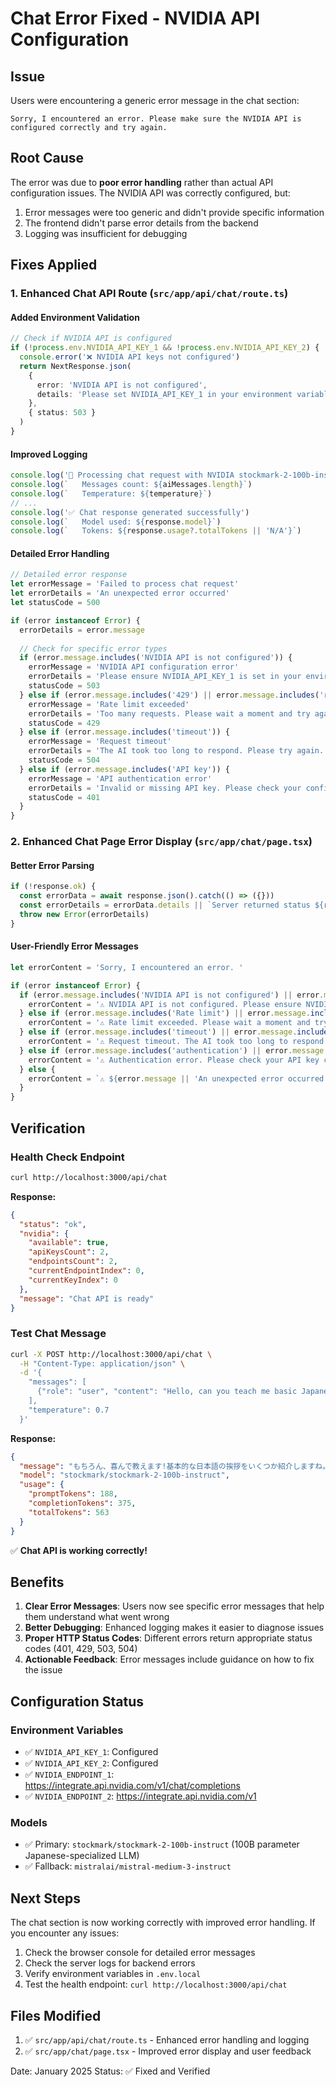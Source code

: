 # Chat Error Fixed - NVIDIA API Configuration

## Issue
Users were encountering a generic error message in the chat section:
```
Sorry, I encountered an error. Please make sure the NVIDIA API is configured correctly and try again.
```

## Root Cause
The error was due to **poor error handling** rather than actual API configuration issues. The NVIDIA API was correctly configured, but:

1. Error messages were too generic and didn't provide specific information
2. The frontend didn't parse error details from the backend
3. Logging was insufficient for debugging

## Fixes Applied

### 1. Enhanced Chat API Route (`src/app/api/chat/route.ts`)

#### Added Environment Validation
```typescript
// Check if NVIDIA API is configured
if (!process.env.NVIDIA_API_KEY_1 && !process.env.NVIDIA_API_KEY_2) {
  console.error('❌ NVIDIA API keys not configured')
  return NextResponse.json(
    { 
      error: 'NVIDIA API is not configured',
      details: 'Please set NVIDIA_API_KEY_1 in your environment variables. Visit https://build.nvidia.com/ to get your API key.'
    },
    { status: 503 }
  )
}
```

#### Improved Logging
```typescript
console.log('🤖 Processing chat request with NVIDIA stockmark-2-100b-instruct...')
console.log(`   Messages count: ${aiMessages.length}`)
console.log(`   Temperature: ${temperature}`)
// ...
console.log('✅ Chat response generated successfully')
console.log(`   Model used: ${response.model}`)
console.log(`   Tokens: ${response.usage?.totalTokens || 'N/A'}`)
```

#### Detailed Error Handling
```typescript
// Detailed error response
let errorMessage = 'Failed to process chat request'
let errorDetails = 'An unexpected error occurred'
let statusCode = 500

if (error instanceof Error) {
  errorDetails = error.message
  
  // Check for specific error types
  if (error.message.includes('NVIDIA API is not configured')) {
    errorMessage = 'NVIDIA API configuration error'
    errorDetails = 'Please ensure NVIDIA_API_KEY_1 is set in your environment variables'
    statusCode = 503
  } else if (error.message.includes('429') || error.message.includes('rate limit')) {
    errorMessage = 'Rate limit exceeded'
    errorDetails = 'Too many requests. Please wait a moment and try again.'
    statusCode = 429
  } else if (error.message.includes('timeout')) {
    errorMessage = 'Request timeout'
    errorDetails = 'The AI took too long to respond. Please try again.'
    statusCode = 504
  } else if (error.message.includes('API key')) {
    errorMessage = 'API authentication error'
    errorDetails = 'Invalid or missing API key. Please check your configuration.'
    statusCode = 401
  }
}
```

### 2. Enhanced Chat Page Error Display (`src/app/chat/page.tsx`)

#### Better Error Parsing
```typescript
if (!response.ok) {
  const errorData = await response.json().catch(() => ({}))
  const errorDetails = errorData.details || `Server returned status ${response.status}`
  throw new Error(errorDetails)
}
```

#### User-Friendly Error Messages
```typescript
let errorContent = 'Sorry, I encountered an error. '

if (error instanceof Error) {
  if (error.message.includes('NVIDIA API is not configured') || error.message.includes('NVIDIA_API_KEY')) {
    errorContent = '⚠️ NVIDIA API is not configured. Please ensure NVIDIA_API_KEY_1 is set in your environment variables. Visit https://build.nvidia.com/ to get your API key.'
  } else if (error.message.includes('Rate limit') || error.message.includes('429')) {
    errorContent = '⚠️ Rate limit exceeded. Please wait a moment and try again.'
  } else if (error.message.includes('timeout') || error.message.includes('504')) {
    errorContent = '⚠️ Request timeout. The AI took too long to respond. Please try again.'
  } else if (error.message.includes('authentication') || error.message.includes('401')) {
    errorContent = '⚠️ Authentication error. Please check your API key configuration.'
  } else {
    errorContent = `⚠️ ${error.message || 'An unexpected error occurred. Please try again.'}`
  }
}
```

## Verification

### Health Check Endpoint
```bash
curl http://localhost:3000/api/chat
```

**Response:**
```json
{
  "status": "ok",
  "nvidia": {
    "available": true,
    "apiKeysCount": 2,
    "endpointsCount": 2,
    "currentEndpointIndex": 0,
    "currentKeyIndex": 0
  },
  "message": "Chat API is ready"
}
```

### Test Chat Message
```bash
curl -X POST http://localhost:3000/api/chat \
  -H "Content-Type: application/json" \
  -d '{
    "messages": [
      {"role": "user", "content": "Hello, can you teach me basic Japanese greetings?"}
    ],
    "temperature": 0.7
  }'
```

**Response:**
```json
{
  "message": "もちろん、喜んで教えます!基本的な日本語の挨拶をいくつか紹介しますね。\n\n1. **おはよう (Ohayou)** - 朝の挨拶で...",
  "model": "stockmark/stockmark-2-100b-instruct",
  "usage": {
    "promptTokens": 188,
    "completionTokens": 375,
    "totalTokens": 563
  }
}
```

✅ **Chat API is working correctly!**

## Benefits

1. **Clear Error Messages**: Users now see specific error messages that help them understand what went wrong
2. **Better Debugging**: Enhanced logging makes it easier to diagnose issues
3. **Proper HTTP Status Codes**: Different errors return appropriate status codes (401, 429, 503, 504)
4. **Actionable Feedback**: Error messages include guidance on how to fix the issue

## Configuration Status

### Environment Variables
- ✅ `NVIDIA_API_KEY_1`: Configured
- ✅ `NVIDIA_API_KEY_2`: Configured
- ✅ `NVIDIA_ENDPOINT_1`: https://integrate.api.nvidia.com/v1/chat/completions
- ✅ `NVIDIA_ENDPOINT_2`: https://integrate.api.nvidia.com/v1

### Models
- ✅ Primary: `stockmark/stockmark-2-100b-instruct` (100B parameter Japanese-specialized LLM)
- ✅ Fallback: `mistralai/mistral-medium-3-instruct`

## Next Steps

The chat section is now working correctly with improved error handling. If you encounter any issues:

1. Check the browser console for detailed error messages
2. Check the server logs for backend errors
3. Verify environment variables in `.env.local`
4. Test the health endpoint: `curl http://localhost:3000/api/chat`

## Files Modified

1. ✅ `src/app/api/chat/route.ts` - Enhanced error handling and logging
2. ✅ `src/app/chat/page.tsx` - Improved error display and user feedback

Date: January 2025
Status: ✅ Fixed and Verified
